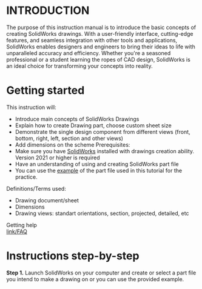 # INTRODUCTION
The purpose of this instruction manual is to introduce the basic concepts of creating SolidWorks drawings. With a user-friendly interface, cutting-edge features, and seamless integration with other tools and applications, SolidWorks enables designers and engineers to bring their ideas to life with unparalleled accuracy and efficiency. Whether you're a seasoned professional or a student learning the ropes of CAD design, SolidWorks is an ideal choice for transforming your concepts into reality.
# Getting started
This instruction will:
* Introduce main concepts of SolidWorks Drawings
* Explain how to create Drawing part, choose custom sheet size
* Demonstrate the single design component from different views (front, bottom, right, left, section and other views)
* Add dimensions on the scheme
Prerequisites:
* Make sure you have [SolidWorks](https://www.solidworks.com/support/community-download#no-back) installed with drawings creation ability. Version 2021 or higher is required
* Have an understanding of using and creating SolidWorks part file
* You can use the [example](https://drive.google.com/drive/folders/1s6IYy6kvwLmyibqGsZ2YoUXnnX7jKRGC?usp=sharing) of the part file used in this tutorial for the practice.

Definitions/Terms used:
* Drawing document/sheet
* Dimensions
* Drawing views: standart orientations, section, projected, detailed, etc

Getting help  
  [link/FAQ](https://www.solidworks.com/support/frequently-asked-questions?tid=All&page=2)
  
# Instructions step-by-step
**Step 1.** Launch SolidWorks on your computer and create or select a part file you intend to make a drawing on or you can use the provided example.
